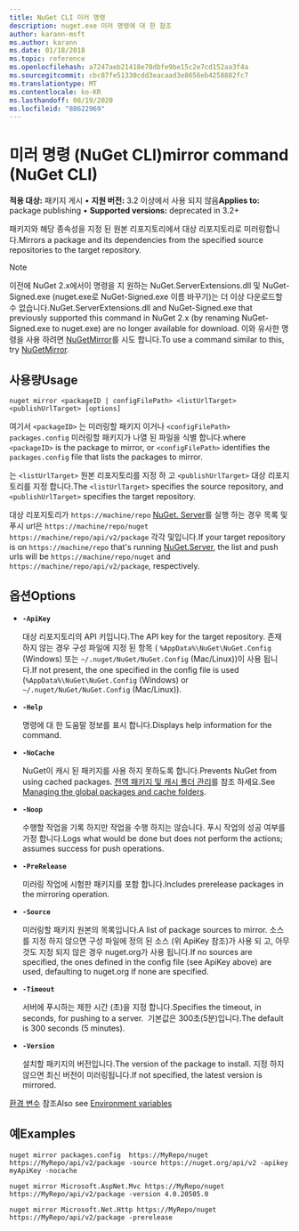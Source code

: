 ```yaml
---
title: NuGet CLI 미러 명령
description: nuget.exe 미러 명령에 대 한 참조
author: karann-msft
ms.author: karann
ms.date: 01/18/2018
ms.topic: reference
ms.openlocfilehash: a7247aeb21418e78dbfe9be15c2e7cd152aa3f4a
ms.sourcegitcommit: cbc87fe51330cdd3eacaad3e8656eb4258882fc7
ms.translationtype: MT
ms.contentlocale: ko-KR
ms.lasthandoff: 08/19/2020
ms.locfileid: "88622969"
---
```

# <a name="mirror-command-nuget-cli"></a><span data-ttu-id="fc881-103">미러 명령 (NuGet CLI)</span><span class="sxs-lookup"><span data-stu-id="fc881-103">mirror command (NuGet CLI)</span></span>

<span data-ttu-id="fc881-104">**적용 대상:** 패키지 게시 &bullet; **지원 버전:** 3.2 이상에서 사용 되지 않음</span><span class="sxs-lookup"><span data-stu-id="fc881-104">**Applies to:** package publishing &bullet; **Supported versions:** deprecated in 3.2+</span></span>

<span data-ttu-id="fc881-105">패키지와 해당 종속성을 지정 된 원본 리포지토리에서 대상 리포지토리로 미러링합니다.</span><span class="sxs-lookup"><span data-stu-id="fc881-105">Mirrors a package and its dependencies from the specified source repositories to the target repository.</span></span>

> [!NOTE]
> <span data-ttu-id="fc881-106">이전에 NuGet 2.x에서이 명령을 지 원하는 NuGet.ServerExtensions.dll 및 NuGet-Signed.exe (nuget.exe로 NuGet-Signed.exe 이름 바꾸기)는 더 이상 다운로드할 수 없습니다.</span><span class="sxs-lookup"><span data-stu-id="fc881-106">NuGet.ServerExtensions.dll and NuGet-Signed.exe that previously supported this command in NuGet 2.x (by renaming NuGet-Signed.exe to nuget.exe) are no longer available for download.</span></span> <span data-ttu-id="fc881-107">이와 유사한 명령을 사용 하려면 [NuGetMirror](https://www.nuget.org/packages/NuGetMirror/)를 시도 합니다.</span><span class="sxs-lookup"><span data-stu-id="fc881-107">To use a command similar to this, try [NuGetMirror](https://www.nuget.org/packages/NuGetMirror/).</span></span>

## <a name="usage"></a><span data-ttu-id="fc881-108">사용량</span><span class="sxs-lookup"><span data-stu-id="fc881-108">Usage</span></span>

```cli
nuget mirror <packageID | configFilePath> <listUrlTarget> <publishUrlTarget> [options]
```

<span data-ttu-id="fc881-109">여기서 `<packageID>` 는 미러링할 패키지 이거나 `<configFilePath>` `packages.config` 미러링할 패키지가 나열 된 파일을 식별 합니다.</span><span class="sxs-lookup"><span data-stu-id="fc881-109">where `<packageID>` is the package to mirror, or `<configFilePath>` identifies the `packages.config` file that lists the packages to mirror.</span></span>

<span data-ttu-id="fc881-110">는 `<listUrlTarget>` 원본 리포지토리를 지정 하 고 `<publishUrlTarget>` 대상 리포지토리를 지정 합니다.</span><span class="sxs-lookup"><span data-stu-id="fc881-110">The `<listUrlTarget>` specifies the source repository, and `<publishUrlTarget>` specifies the target repository.</span></span>

<span data-ttu-id="fc881-111">대상 리포지토리가 `https://machine/repo` [NuGet. Server](../../hosting-packages/nuget-server.md)를 실행 하는 경우 목록 및 푸시 url은 `https://machine/repo/nuget` `https://machine/repo/api/v2/package` 각각 및입니다.</span><span class="sxs-lookup"><span data-stu-id="fc881-111">If your target repository is on `https://machine/repo` that's running [NuGet.Server](../../hosting-packages/nuget-server.md), the list and push urls will be `https://machine/repo/nuget` and `https://machine/repo/api/v2/package`, respectively.</span></span>

## <a name="options"></a><span data-ttu-id="fc881-112">옵션</span><span class="sxs-lookup"><span data-stu-id="fc881-112">Options</span></span>

- **`-ApiKey`**

  <span data-ttu-id="fc881-113">대상 리포지토리의 API 키입니다.</span><span class="sxs-lookup"><span data-stu-id="fc881-113">The API key for the target repository.</span></span> <span data-ttu-id="fc881-114">존재 하지 않는 경우 구성 파일에 지정 된 항목 ( `%AppData%\NuGet\NuGet.Config` (Windows) 또는 `~/.nuget/NuGet/NuGet.Config` (Mac/Linux))이 사용 됩니다.</span><span class="sxs-lookup"><span data-stu-id="fc881-114">If not present,  the one specified in the config file is used (`%AppData%\NuGet\NuGet.Config` (Windows) or `~/.nuget/NuGet/NuGet.Config` (Mac/Linux)).</span></span>

- **`-Help`**

  <span data-ttu-id="fc881-115">명령에 대 한 도움말 정보를 표시 합니다.</span><span class="sxs-lookup"><span data-stu-id="fc881-115">Displays help information for the command.</span></span>

- **`-NoCache`**

  <span data-ttu-id="fc881-116">NuGet이 캐시 된 패키지를 사용 하지 못하도록 합니다.</span><span class="sxs-lookup"><span data-stu-id="fc881-116">Prevents NuGet from using cached packages.</span></span> <span data-ttu-id="fc881-117">[전역 패키지 및 캐시 폴더 관리](../../consume-packages/managing-the-global-packages-and-cache-folders.md)를 참조 하세요.</span><span class="sxs-lookup"><span data-stu-id="fc881-117">See [Managing the global packages and cache folders](../../consume-packages/managing-the-global-packages-and-cache-folders.md).</span></span>

- **`-Noop`**

  <span data-ttu-id="fc881-118">수행할 작업을 기록 하지만 작업을 수행 하지는 않습니다. 푸시 작업의 성공 여부를 가정 합니다.</span><span class="sxs-lookup"><span data-stu-id="fc881-118">Logs what would be done but does not perform the actions; assumes success for push operations.</span></span>

- **`-PreRelease`**

  <span data-ttu-id="fc881-119">미러링 작업에 시험판 패키지를 포함 합니다.</span><span class="sxs-lookup"><span data-stu-id="fc881-119">Includes prerelease packages in the mirroring operation.</span></span>

- **`-Source`**

  <span data-ttu-id="fc881-120">미러링할 패키지 원본의 목록입니다.</span><span class="sxs-lookup"><span data-stu-id="fc881-120">A list of package sources to mirror.</span></span> <span data-ttu-id="fc881-121">소스를 지정 하지 않으면 구성 파일에 정의 된 소스 (위 ApiKey 참조)가 사용 되 고, 아무것도 지정 되지 않은 경우 nuget.org가 사용 됩니다.</span><span class="sxs-lookup"><span data-stu-id="fc881-121">If no sources are specified, the ones defined in the config file (see ApiKey above) are used, defaulting to nuget.org if none are specified.</span></span>

- **`-Timeout`**

  <span data-ttu-id="fc881-122">서버에 푸시하는 제한 시간 (초)을 지정 합니다.</span><span class="sxs-lookup"><span data-stu-id="fc881-122">Specifies the timeout, in seconds, for pushing to a server.</span></span> <span data-ttu-id="fc881-123"> 기본값은 300초(5분)입니다.</span><span class="sxs-lookup"><span data-stu-id="fc881-123">The default is 300 seconds (5 minutes).</span></span>

- **`-Version`**

  <span data-ttu-id="fc881-124">설치할 패키지의 버전입니다.</span><span class="sxs-lookup"><span data-stu-id="fc881-124">The version of the package to install.</span></span> <span data-ttu-id="fc881-125">지정 하지 않으면 최신 버전이 미러링됩니다.</span><span class="sxs-lookup"><span data-stu-id="fc881-125">If not specified, the latest version is mirrored.</span></span>

<span data-ttu-id="fc881-126">[환경 변수](cli-ref-environment-variables.md) 참조</span><span class="sxs-lookup"><span data-stu-id="fc881-126">Also see [Environment variables](cli-ref-environment-variables.md)</span></span>

## <a name="examples"></a><span data-ttu-id="fc881-127">예</span><span class="sxs-lookup"><span data-stu-id="fc881-127">Examples</span></span>

```cli
nuget mirror packages.config  https://MyRepo/nuget https://MyRepo/api/v2/package -source https://nuget.org/api/v2 -apikey myApiKey -nocache

nuget mirror Microsoft.AspNet.Mvc https://MyRepo/nuget https://MyRepo/api/v2/package -version 4.0.20505.0

nuget mirror Microsoft.Net.Http https://MyRepo/nuget https://MyRepo/api/v2/package -prerelease
```
